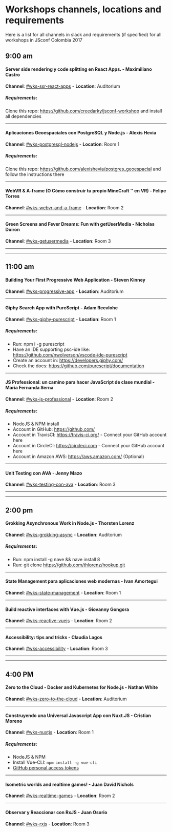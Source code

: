 # Workshops channels, locations and requirements

Here is a list for all channels in slack and requirements (if specified) for all workshops in JSconf Colombia 2017

## 9:00 am

#### Server side rendering y code splitting en React Apps. - Maximiliano Castro
__Channel__: [#wks-ssr-react-apps](https://jsconfco2017.slack.com/messages/C7SC0EJ20/) - __Location__: Auditorium
##### Requirements:
Clone this repo: https://github.com/creedarky/jsconf-workshop and install all dependencies

---

#### Aplicaciones Geoespaciales con PostgreSQL y Node.js - Alexis Hevia
__Channel__: [#wks-postgresql-nodejs](https://jsconfco2017.slack.com/messages/C7TD10JDD/) - __Location__: Room 1
##### Requirements:
Clone this repo: https://github.com/alexishevia/postgres_geoespacial and follow the instructions there

---

#### WebVR & A-frame (O Cómo construir tu propio MineCraft ™ en VR) - Felipe Torres
__Channel__: [#wks-webvr-and-a-frame](https://jsconfco2017.slack.com/messages/C7SAFM2H0/) - __Location__: Room 2

---

#### Green Screens and Fever Dreams: Fun with getUserMedia - Nicholas Doiron
__Channel__: [#wks-getusermedia](https://jsconfco2017.slack.com/messages/C7RQR14BB/) - __Location__: Room 3


---
---
## 11:00 am

#### Building Your First Progressive Web Application - Steven Kinney
__Channel__: [#wks-progressive-app](https://jsconfco2017.slack.com/messages/C7S8AV81H/) - __Location__: Auditorium

---

#### Giphy Search App with PureScript - Adam Recvlohe
__Channel__: [#wks-giphy-purescript](https://jsconfco2017.slack.com/messages/C7SEQ9T0D/) - __Location__: Room 1
##### Requirements:
* Run: npm i -g purescript
* Have an IDE supporting psc-ide like: https://github.com/nwolverson/vscode-ide-purescript
* Create an account in: https://developers.giphy.com/
* Check the docs: https://github.com/purescript/documentation

---

#### JS Professional: un camino para hacer JavaScript de clase mundial - Maria Fernanda Serna
__Channel__: [#wks-js-professional](https://jsconfco2017.slack.com/messages/C7SC50J8L/) - __Location__: Room 2
##### Requirements:
* NodeJS & NPM install
* Account in GitHub: https://github.com/
* Account in TravisCI: https://travis-ci.org/ - Connect your GitHub account here
* Account in CircleCI: https://circleci.com - Connect your GitHub account here
* Account in Amazon AWS: https://aws.amazon.com/ (Optional)

---

#### Unit Testing con AVA - Jenny Mazo
__Channel__: [#wks-testing-con-ava](https://jsconfco2017.slack.com/messages/C7RLUUN2U/) - __Location__: Room 3


---
---
## 2:00 pm

#### Grokking Asynchronous Work in Node.js - Thorsten Lorenz
__Channel__: [#wks-grokking-async](https://jsconfco2017.slack.com/messages/C7SAPM08J/) - __Location__: Auditorium
##### Requirements:
* Run: npm install -g nave && nave install 8
* Run: git clone https://github.com/thlorenz/hookup.git

---

#### State Management para aplicaciones web modernas - Ivan Amortegui
__Channel__: [#wks-state-management](https://jsconfco2017.slack.com/messages/C7RQWGXPT/) - __Location__: Room 1

---

#### Build reactive interfaces with Vue.js - Giovanny Gongora
__Channel__: [#wks-reactive-vuejs](https://jsconfco2017.slack.com/messages/C7RLVSEQG/) - __Location__: Room 2

---

#### Accessibility: tips and tricks - Claudia Lagos
__Channel__: [#wks-accessibility](https://jsconfco2017.slack.com/messages/C7SAQKMEW/) - __Location__: Room 3


---
---
## 4:00 PM

#### Zero to the Cloud - Docker and Kubernetes for Node.js - Nathan White
__Channel__: [#wks-zero-to-the-cloud](https://jsconfco2017.slack.com/messages/C7SETC8VB/) - __Location__: Auditorium

---

#### Construyendo una Universal Javascript App con Nuxt.JS - Cristian Moreno
__Channel__: [#wks-nuxtjs](https://jsconfco2017.slack.com/messages/C7SAS3A74/) - __Location__: Room 1
##### Requirements:
* NodeJS & NPM
* Install Vue-CLI: `npm install -g vue-cli`
* [GitHub personal access tokens](https://github.com/settings/tokens)

---

#### Isometric worlds and realtime games! - Juan David Nichols
__Channel__: [#wks-realtime-games](https://jsconfco2017.slack.com/messages/C7T7BK6KY/) - __Location__: Room 2

---

#### Observar y Reaccionar con RxJS - Juan Osorio
__Channel__: [#wks-rxjs](https://jsconfco2017.slack.com/messages/C7S8G5TNF/) - __Location__: Room 3
